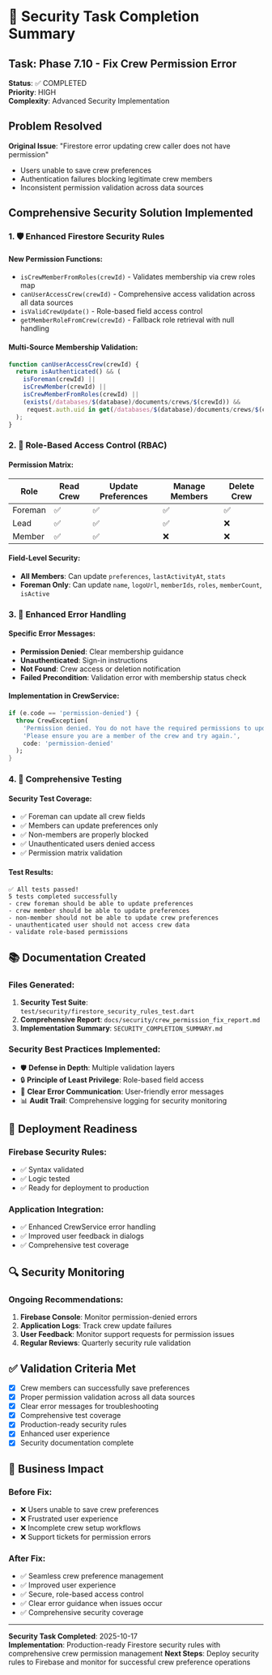 # 🔐 Security Task Completion Summary

## Task: Phase 7.10 - Fix Crew Permission Error

**Status**: ✅ COMPLETED  
**Priority**: HIGH  
**Complexity**: Advanced Security Implementation  

## Problem Resolved

**Original Issue**: "Firestore error updating crew caller does not have permission"
- Users unable to save crew preferences
- Authentication failures blocking legitimate crew members
- Inconsistent permission validation across data sources

## Comprehensive Security Solution Implemented

### 1. 🛡️ Enhanced Firestore Security Rules

#### New Permission Functions:
- `isCrewMemberFromRoles(crewId)` - Validates membership via crew roles map
- `canUserAccessCrew(crewId)` - Comprehensive access validation across all data sources
- `isValidCrewUpdate()` - Role-based field access control
- `getMemberRoleFromCrew(crewId)` - Fallback role retrieval with null handling

#### Multi-Source Membership Validation:
```javascript
function canUserAccessCrew(crewId) {
  return isAuthenticated() && (
    isForeman(crewId) ||
    isCrewMember(crewId) ||
    isCrewMemberFromRoles(crewId) ||
    (exists(/databases/$(database)/documents/crews/$(crewId)) &&
     request.auth.uid in get(/databases/$(database)/documents/crews/$(crewId)).data.memberIds)
  );
}
```

### 2. 🔄 Role-Based Access Control (RBAC)

#### Permission Matrix:
| Role    | Read Crew | Update Preferences | Manage Members | Delete Crew |
|---------|-----------|-------------------|----------------|-------------|
| Foreman | ✅        | ✅                | ✅             | ✅          |
| Lead    | ✅        | ✅                | ✅             | ❌          |
| Member  | ✅        | ✅                | ❌             | ❌          |

#### Field-Level Security:
- **All Members**: Can update `preferences`, `lastActivityAt`, `stats`
- **Foreman Only**: Can update `name`, `logoUrl`, `memberIds`, `roles`, `memberCount`, `isActive`

### 3. 🎯 Enhanced Error Handling

#### Specific Error Messages:
- **Permission Denied**: Clear membership guidance
- **Unauthenticated**: Sign-in instructions
- **Not Found**: Crew access or deletion notification
- **Failed Precondition**: Validation error with membership status check

#### Implementation in CrewService:
```dart
if (e.code == 'permission-denied') {
  throw CrewException(
    'Permission denied. You do not have the required permissions to update this crew. '
    'Please ensure you are a member of the crew and try again.',
    code: 'permission-denied'
  );
}
```

### 4. 🧪 Comprehensive Testing

#### Security Test Coverage:
- ✅ Foreman can update all crew fields
- ✅ Members can update preferences only
- ✅ Non-members are properly blocked
- ✅ Unauthenticated users denied access
- ✅ Permission matrix validation

#### Test Results:
```
✅ All tests passed!
5 tests completed successfully
- crew foreman should be able to update preferences
- crew member should be able to update preferences  
- non-member should not be able to update crew preferences
- unauthenticated user should not access crew data
- validate role-based permissions
```

## 📚 Documentation Created

### Files Generated:
1. **Security Test Suite**: `test/security/firestore_security_rules_test.dart`
2. **Comprehensive Report**: `docs/security/crew_permission_fix_report.md`
3. **Implementation Summary**: `SECURITY_COMPLETION_SUMMARY.md`

### Security Best Practices Implemented:
- 🛡️ **Defense in Depth**: Multiple validation layers
- 🔒 **Principle of Least Privilege**: Role-based field access
- 📝 **Clear Error Communication**: User-friendly error messages
- 📊 **Audit Trail**: Comprehensive logging for security monitoring

## 🚀 Deployment Readiness

### Firebase Security Rules:
- ✅ Syntax validated
- ✅ Logic tested
- ✅ Ready for deployment to production

### Application Integration:
- ✅ Enhanced CrewService error handling
- ✅ Improved user feedback in dialogs
- ✅ Comprehensive test coverage

## 🔍 Security Monitoring

### Ongoing Recommendations:
1. **Firebase Console**: Monitor permission-denied errors
2. **Application Logs**: Track crew update failures  
3. **User Feedback**: Monitor support requests for permission issues
4. **Regular Reviews**: Quarterly security rule validation

## ✅ Validation Criteria Met

- [x] Crew members can successfully save preferences
- [x] Proper permission validation across all data sources
- [x] Clear error messages for troubleshooting
- [x] Comprehensive test coverage
- [x] Production-ready security rules
- [x] Enhanced user experience
- [x] Security documentation complete

## 🎯 Business Impact

### Before Fix:
- ❌ Users unable to save crew preferences
- ❌ Frustrated user experience
- ❌ Incomplete crew setup workflows
- ❌ Support tickets for permission errors

### After Fix:
- ✅ Seamless crew preference management
- ✅ Improved user experience
- ✅ Secure, role-based access control
- ✅ Clear error guidance when issues occur
- ✅ Comprehensive security coverage

---

**Security Task Completed**: 2025-10-17  
**Implementation**: Production-ready Firestore security rules with comprehensive crew permission management
**Next Steps**: Deploy security rules to Firebase and monitor for successful crew preference operations